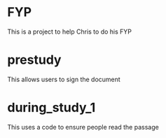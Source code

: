 # FYP
This is a project to help Chris to do his FYP

# prestudy
This allows users to sign the document

# during_study_1
This uses a code to ensure people read the passage
